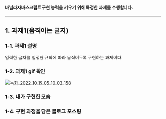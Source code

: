 #### 바닐라자바스크립트 구현 능력을 키우기 위해 특정한 과제를 수행합니다.

<hr>

## 1. 과제1(움직이는 글자)

### 1-1. 과제1 설명

입력한 글자를 일정한 규칙에 따라 움직이도록 구현하는 과제이다. 

### 1-2. 과제1 gif 확인

![녹화_2022_10_15_05_10_03_158](https://user-images.githubusercontent.com/101965666/195936998-b56cd3af-c352-484a-872d-2c0cd92361bb.gif)

### 1-3. 내가 구현한 모습

### 1-4. 구현 과정을 담은 블로그 포스팅
